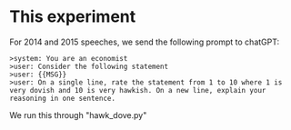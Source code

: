 # This experiment

For 2014 and 2015 speeches, we send the following prompt to chatGPT:

```
>system: You are an economist
>user: Consider the following statement
>user: {{MSG}}
>user: On a single line, rate the statement from 1 to 10 where 1 is very dovish and 10 is very hawkish. On a new line, explain your reasoning in one sentence. 
```

We run this through "hawk_dove.py"
